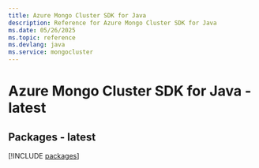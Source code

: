 ```yaml
---
title: Azure Mongo Cluster SDK for Java
description: Reference for Azure Mongo Cluster SDK for Java
ms.date: 05/26/2025
ms.topic: reference
ms.devlang: java
ms.service: mongocluster
---
```

# Azure Mongo Cluster SDK for Java - latest
## Packages - latest
[!INCLUDE [packages](mongo-cluster-index.md)]